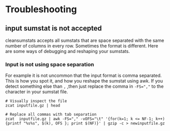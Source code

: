 # Troubleshooting

## input sumstat is not accepted
cleansumstats accepts all sumstats that are space separated with the same number of columns in every row. Sometimes the format is different. Here are some ways of debugging and reshaping your sumstats.

### Input is not using space separation
For example it is not uncommon that the input format is comma separated. This is how you spot it, and how you reshape the sumstat using awk. If you detect something else than `,` ,then just replace the comma in `-FS=","` to the character in your sumstat file.
```
# Visually inspect the file
zcat inputfile.gz | head

# Replace all commas with tab separation
zcat  inputfile.gz | awk -FS="," -vOFS="\t" '{for(k=1; k <= NF-1; k++){printf "%s%s", $(k), OFS }; print $(NF)}' | gzip -c > newinputfile.gz

```
